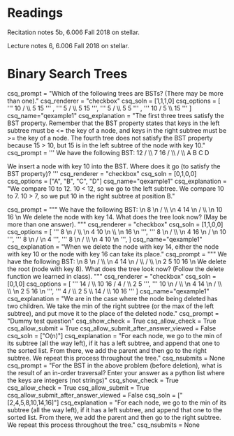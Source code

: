 # Readings
Recitation notes 5b, 6.006 Fall 2018 on stellar.

Lecture notes 6, 6.006 Fall 2018 on stellar.
# Binary Search Trees


<question multiplechoice>
csq_prompt = "Which of the following trees are BSTs? (There may be more than one)."
csq_renderer = "checkbox"
csq_soln = [1,1,1,0]
csq_options =  [
'''
         10
        /  \\
      5      15
'''
,
'''
         5
       /  \\
     5     15
''',
'''
        5
      /  \\
    5      5
'''
,
'''
          10
        /   
      5
       \\
         15
'''
]
csq_name="qexample1"
csq_explanation = "The first three trees satisfy the BST property. Remember that the BST property states that keys in the left subtree must be <= the key of a node, and keys in the right subtree must be >= the key of a node. The fourth tree does not satisfy the BST property because 15 > 10, but 15 is in the left subtree of the node with key 10."
</question>


<question multiplechoice>
csq_prompt = '''
We have the following BST:
              12
            /   \\
          7       16
        /  \\   /   \\
      A    B   C      D

We insert a node with key 10 into the BST. Where does it go (to satisfy the BST property)?
'''
csq_renderer = "checkbox"
csq_soln = [0,1,0,0]
csq_options =  ["A", "B", "C", "D"]
csq_name="qexample1"
csq_explanation = "We compare 10 to 12. 10 < 12, so we go to the left subtree. We compare 10 to 7. 10 > 7, so we put 10 in the right subtree at position B."
</question>


<question multiplechoice>
csq_prompt = """
We have the following BST: \n
         8 \n
     /     \\ \n
    4        14 \n
            /    \\ \n
           10     16 \n
We delete the node with key 14. What does the tree look now? (May be more than one answer).
"""
csq_renderer = "checkbox"
csq_soln = [1,1,0,0]
csq_options =  [
'''
        8 \n
      /   \\ \n
     4      10 \n
             \\ \n
                 16 \n
''',
'''
         8 \n
       /    \\ \n
     4       16 \n
            /     \n
          10     
''',
'''
        8 \n
     /     \n
    4       
''',
'''
        8 \n
      /   \\ \n
     4      10 \n
''',
]
csq_name="qexample1"
csq_explanation = "When we delete the node with key 14, either the node with key 10 or the node with key 16 can take its place."
</question>


<question multiplechoice>
csq_prompt = """
We have the following BST: \n
             8 \n
          /     \\ \n
         4        14 \n
       /   \\     /   \\ \n
      2      5   10     16 \n
We delete the root (node with key 8). What does the tree look now? (Follow the delete function we learned in class).
"""
csq_renderer = "checkbox"
csq_soln = [0,1,0]
csq_options =  [
'''
               14
             /   \\
           10     16
         /
        4
       /  \\
     2     5
''',
'''
          10 \n
        /     \\ \n
      4        14 \n
     /  \\        \\ \n
    2     5         16 \n
''',
'''
               4
              /  \\
            2      5
                     \\
                      14
                    /   \\
                  10      16
'''
]
csq_name="qexample1"
csq_explanation = "We are in the case where the node being deleted has two children. We take the min of the right subtree (or the max of the left subtree), and put move it to the place of the deleted node."
</question>

<question expression>
csq_prompt = "Dummy test question"
csq_show_check = True
csq_allow_check = True
csq_allow_submit = True
csq_allow_submit_after_answer_viewed = False
csq_soln = ["O(n)"]
csq_explanation = "For each node, we go to the min of its subtree (all the way left), if it has a left subtree, and append that one to the sorted list. From there, we add the parent and then go to the right subtree. We repeat this process throughout the tree."
csq_nsubmits = None
</question>

<question expression>
csq_prompt = "For the BST in the above problem (before deletion), what is the result of an in-order traversal? Enter your answer as a python list where the keys are integers (not strings)"
csq_show_check = True
csq_allow_check = True
csq_allow_submit = True
csq_allow_submit_after_answer_viewed = False
csq_soln = ["[2,4,5,8,10,14,16]"]
csq_explanation = "For each node, we go to the min of its subtree (all the way left), if it has a left subtree, and append that one to the sorted list. From there, we add the parent and then go to the right subtree. We repeat this process throughout the tree."
csq_nsubmits = None
</question>

